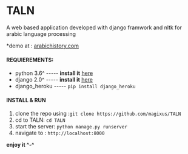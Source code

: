 # TALN
A web based application developed with django framwork and nltk for arabic language processing

*demo at : [arabichistory.com][3]

#### REQUIEREMENTS:

* python 3.6^ ----- **install it** [here][1]
* django 2.0^ ----- **install it** [here][2]
* django_heroku ----- `pip install django_heroku`

#### INSTALL & RUN

1. clone the repo using :`git clone https://github.com/magixus/TALN`
2. cd to TALN:  `cd TALN`
3. start the server: `python manage.py runserver`
4. navigate to : `http://localhost:8000`

**enjoy it ^-^**

[1]: https://www.python.org/downloads/
[2]: https://www.djangoproject.com/download/
[3]: https://arabichistory.herokuapp.com/